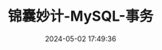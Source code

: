 ---
title: 锦囊妙计-MySQL-事务
date: 2024-05-02 17:49:36
tags: 
  - MySQL 
categories: 
  - Interview
password: zzy   
message: 会员文档
---